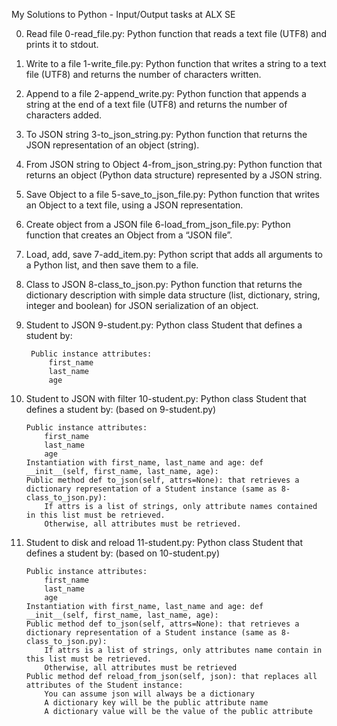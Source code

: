 My Solutions to Python - Input/Output tasks at ALX SE

0. Read file
	0-read_file.py: Python function that reads a text file (UTF8) and prints it to stdout.


1. Write to a file
	1-write_file.py: Python function that writes a string to a text file (UTF8) and returns the number of characters written.


2. Append to a file
	2-append_write.py: Python function that appends a string at the end of a text file (UTF8) and returns the number of characters added.


3. To JSON string
	3-to_json_string.py: Python function that returns the JSON representation of an object (string).


4. From JSON string to Object
	4-from_json_string.py: Python function that returns an object (Python data structure) represented by a JSON string.


5. Save Object to a file
	5-save_to_json_file.py: Python function that writes an Object to a text file, using a JSON representation.


6. Create object from a JSON file
	6-load_from_json_file.py: Python function that creates an Object from a “JSON file”.


7. Load, add, save
	7-add_item.py: Python script that adds all arguments to a Python list, and then save them to a file.


8. Class to JSON
	8-class_to_json.py: Python function that returns the dictionary description with simple data structure (list, dictionary, string, integer and boolean) for JSON serialization of an object.


9. Student to JSON
	9-student.py: Python class Student that defines a student by:

		Public instance attributes:
			first_name
			last_name
			age


10. Student to JSON with filter
	10-student.py: Python class Student that defines a student by: (based on 9-student.py)

		Public instance attributes:
			first_name
			last_name
			age
		Instantiation with first_name, last_name and age: def __init__(self, first_name, last_name, age):
		Public method def to_json(self, attrs=None): that retrieves a dictionary representation of a Student instance (same as 8-class_to_json.py):
			If attrs is a list of strings, only attribute names contained in this list must be retrieved.
			Otherwise, all attributes must be retrieved.


11. Student to disk and reload
	11-student.py: Python  class Student that defines a student by: (based on 10-student.py)

		Public instance attributes:
			first_name
			last_name
			age
		Instantiation with first_name, last_name and age: def __init__(self, first_name, last_name, age):
		Public method def to_json(self, attrs=None): that retrieves a dictionary representation of a Student instance (same as 8-class_to_json.py):
			If attrs is a list of strings, only attributes name contain in this list must be retrieved.
			Otherwise, all attributes must be retrieved
		Public method def reload_from_json(self, json): that replaces all attributes of the Student instance:
			You can assume json will always be a dictionary
			A dictionary key will be the public attribute name
			A dictionary value will be the value of the public attribute
